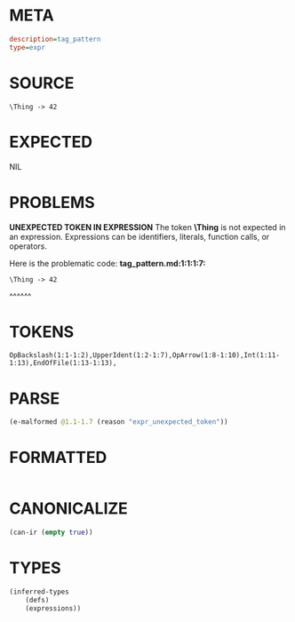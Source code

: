 # META
~~~ini
description=tag_pattern
type=expr
~~~
# SOURCE
~~~roc
\Thing -> 42
~~~
# EXPECTED
NIL
# PROBLEMS
**UNEXPECTED TOKEN IN EXPRESSION**
The token **\Thing** is not expected in an expression.
Expressions can be identifiers, literals, function calls, or operators.

Here is the problematic code:
**tag_pattern.md:1:1:1:7:**
```roc
\Thing -> 42
```
^^^^^^


# TOKENS
~~~zig
OpBackslash(1:1-1:2),UpperIdent(1:2-1:7),OpArrow(1:8-1:10),Int(1:11-1:13),EndOfFile(1:13-1:13),
~~~
# PARSE
~~~clojure
(e-malformed @1.1-1.7 (reason "expr_unexpected_token"))
~~~
# FORMATTED
~~~roc

~~~
# CANONICALIZE
~~~clojure
(can-ir (empty true))
~~~
# TYPES
~~~clojure
(inferred-types
	(defs)
	(expressions))
~~~

